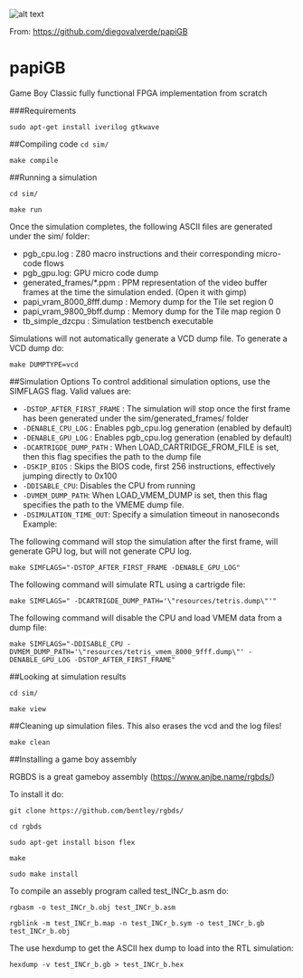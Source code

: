 ![alt text](https://travis-ci.org/diegovalverde/papiGB.svg?branch=master)

From: https://github.com/diegovalverde/papiGB

# papiGB
Game Boy Classic fully functional FPGA implementation from scratch

###Requirements

`sudo apt-get install iverilog gtkwave`


##Compiling code
`cd sim/`

`make compile`

##Running a simulation

`cd sim/`

`make run`

Once the simulation completes, the following ASCII files are generated under the sim/ folder:

* pgb_cpu.log : Z80 macro instructions and their corresponding micro-code flows
* pgb_gpu.log:      GPU micro code dump
* generated_frames/*.ppm   : PPM representation of the video buffer frames at the time the simulation ended. (Open it with gimp)
* papi_vram_8000_8fff.dump : Memory dump for the Tile set region 0
* papi_vram_9800_9bff.dump : Memory dump for the Tile map region 0
* tb_simple_dzcpu : Simulation testbench executable

Simulations will not automatically generate a VCD dump file.
To generate a VCD dump do:

`make DUMPTYPE=vcd`

##Simulation Options
To control additional simulation options, use the SIMFLAGS flag. Valid values are:

* ``-DSTOP_AFTER_FIRST_FRAME`` : The simulation will stop once the first frame has been generated under the sim/generated_frames/ folder
* ``-DENABLE_CPU_LOG`` : Enables pgb_cpu.log generation (enabled by default)
* ``-DENABLE_GPU_LOG`` : Enables pgb_cpu.log generation (enabled by default)
* ``-DCARTRIGDE_DUMP_PATH`` : When LOAD_CARTRIDGE_FROM_FILE is set, then this flag specifies the path to the dump file
* ``-DSKIP_BIOS`` : Skips the BIOS code, first 256 instructions, effectively jumping directly to 0x100
* ``-DDISABLE_CPU``: Disables the CPU from running
* ``-DVMEM_DUMP_PATH``: When LOAD_VMEM_DUMP is set, then this flag specifies the path to the VMEME dump file.
* ``-DSIMULATION_TIME_OUT``: Specify a simulation timeout in nanoseconds
Example:

The following command will stop the simulation after the first frame, will generate GPU log, but will not generate CPU log.

`make SIMFLAGS="-DSTOP_AFTER_FIRST_FRAME -DENABLE_GPU_LOG"`

The following command will simulate RTL using a cartrigde file:

`make SIMFLAGS=" -DCARTRIGDE_DUMP_PATH='\"resources/tetris.dump\"'"`

The following command will disable the CPU and load VMEM data from a dump file:

`make SIMFLAGS="-DDISABLE_CPU -DVMEM_DUMP_PATH='\"resources/tetris_vmem_8000_9fff.dump\"' -DENABLE_GPU_LOG -DSTOP_AFTER_FIRST_FRAME"`


##Looking at simulation results

`cd sim/`

`make view`

##Cleaning up simulation files.
This also erases the vcd and the log files!

`make clean`

##Installing a game boy assembly

RGBDS is a great gameboy assembly (https://www.anjbe.name/rgbds/)

To install it do:

`git clone https://github.com/bentley/rgbds/`

`cd rgbds`

`sudo apt-get install bison flex`

`make`

`sudo make install`

To compile an assebly program called test_INCr_b.asm do:

`rgbasm -o test_INCr_b.obj test_INCr_b.asm`

`rgblink -m test_INCr_b.map -n test_INCr_b.sym -o test_INCr_b.gb test_INCr_b.obj`

The use hexdump to get the ASCII hex dump to load into the RTL simulation:

`hexdump -v test_INCr_b.gb > test_INCr_b.hex`


